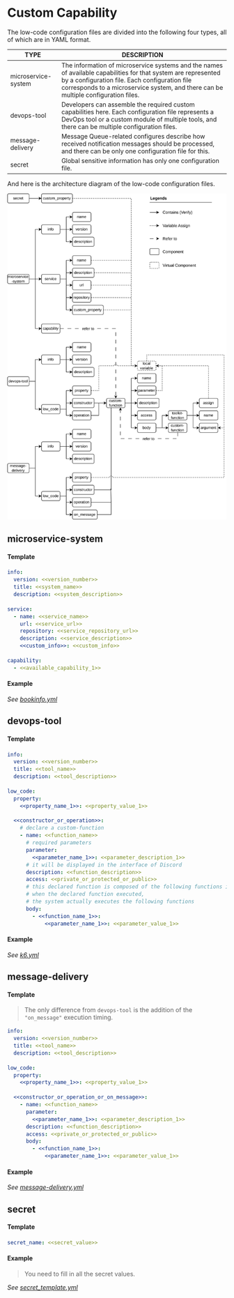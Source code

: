 # Custom Capability

The low-code configuration files are divided into the following four types, all of which are in YAML format.

| TYPE                | DESCRIPTION                                                                                                                                                                                                                                           |
| ------------------- | ----------------------------------------------------------------------------------------------------------------------------------------------------------------------------------------------------------------------------------------------------- |
| microservice-system | The information of microservice systems and the names of available capabilities for that system are represented by a configuration file. Each configuration file corresponds to a microservice system, and there can be multiple configuration files. |
| devops-tool         | Developers can assemble the required custom capabilities here. Each configuration file represents a DevOps tool or a custom module of multiple tools, and there can be multiple configuration files.                                                  |
| message-delivery    | Message Queue-related configures describe how received notification messages should be processed, and there can be only one configuration file for this.                                                                                              |
| secret              | Global sensitive information has only one configuration file.                                                                                                                                                                                         |

And here is the architecture diagram of the low-code configuration files.

<div><img width="700px" alt="Low Code Architecture" src="./image/Low-Code-Architecture.jpg"></div>

## microservice-system

#### Template

```yml
info:
  version: <<version_number>>
  title: <<system_name>>
  description: <<system_description>>

service:
  - name: <<service_name>>
    url: <<service_url>>
    repository: <<service_repository_url>>
    description: <<service_description>>
    <<custom_info>>: <<custom_info>>

capability:
  - <<available_capability_1>>
```

#### Example

_See [bookinfo.yml](../src/main/resources/capability/microservice-system/bookinfo.yml)_

## devops-tool

#### Template

```yml
info:
  version: <<version_number>>
  title: <<tool_name>>
  description: <<tool_description>>

low_code:
  property:
    <<property_name_1>>: <<property_value_1>>

  <<constructor_or_operation>>:
    # declare a custom-function
    - name: <<function_name>>
      # required parameters
      parameter:
        <<parameter_name_1>>: <<parameter_description_1>>
      # it will be displayed in the interface of Discord
      description: <<function_description>>
      access: <<private_or_protected_or_public>>
      # this declared function is composed of the following functions in body
      # when the declared function executed,
      # the system actually executes the following functions
      body:
        - <<function_name_1>>:
            <<parameter_name_1>>: <<parameter_value_1>>
```

#### Example

_See [k6.yml](../src/main/resources/capability/devops-tool/k6.yml)_

## message-delivery

#### Template

> The only difference from `devops-tool` is the addition of the `"on_message"` execution timing.

```yml
info:
  version: <<version_number>>
  title: <<tool_name>>
  description: <<tool_description>>

low_code:
  property:
    <<property_name_1>>: <<property_value_1>>

  <<constructor_or_operation_or_on_message>>:
    - name: <<function_name>>
      parameter:
        <<parameter_name_1>>: <<parameter_description_1>>
      description: <<function_description>>
      access: <<private_or_protected_or_public>>
      body:
        - <<function_name_1>>:
            <<parameter_name_1>>: <<parameter_value_1>>
```

#### Example

_See [message-delivery.yml](../src/main/resources/capability/message-delivery.yml)_

## secret

#### Template

```yml
secret_name: <<secret_value>>
```

#### Example

> You need to fill in all the secret values.

_See [secret_template.yml](../src/main/resources/capability/secret_template.yml)_
